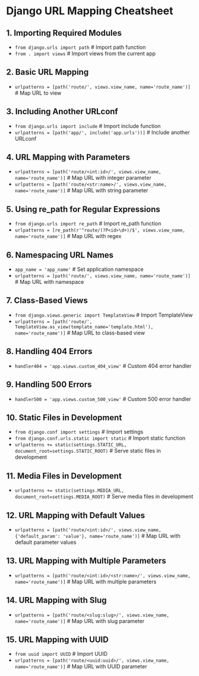 # Django URL Mapping Cheatsheet

## 1. Importing Required Modules
- `from django.urls import path`  # Import path function
- `from . import views`  # Import views from the current app

## 2. Basic URL Mapping
- `urlpatterns = [path('route/', views.view_name, name='route_name')]`  # Map URL to view

## 3. Including Another URLconf
- `from django.urls import include`  # Import include function
- `urlpatterns = [path('app/', include('app.urls'))]`  # Include another URLconf

## 4. URL Mapping with Parameters
- `urlpatterns = [path('route/<int:id>/', views.view_name, name='route_name')]`  # Map URL with integer parameter
- `urlpatterns = [path('route/<str:name>/', views.view_name, name='route_name')]`  # Map URL with string parameter

## 5. Using re_path for Regular Expressions

- `from django.urls import re_path`  # Import re_path function
- `urlpatterns = [re_path(r'^route/(?P<id>\d+)/$', views.view_name, name='route_name')]`  # Map URL with regex

## 6. Namespacing URL Names

- `app_name = 'app_name'`  # Set application namespace
- `urlpatterns = [path('route/', views.view_name, name='route_name')]`  # Map URL with namespace

## 7. Class-Based Views

- `from django.views.generic import TemplateView`  # Import TemplateView
- `urlpatterns = [path('route/', TemplateView.as_view(template_name='template.html'), name='route_name')]`  # Map URL to class-based view

## 8. Handling 404 Errors

- `handler404 = 'app.views.custom_404_view'`  # Custom 404 error handler

## 9. Handling 500 Errors
- `handler500 = 'app.views.custom_500_view'`  # Custom 500 error handler

## 10. Static Files in Development
- `from django.conf import settings`  # Import settings
- `from django.conf.urls.static import static`  # Import static function
- `urlpatterns += static(settings.STATIC_URL, document_root=settings.STATIC_ROOT)`  # Serve static files in development

## 11. Media Files in Development
- `urlpatterns += static(settings.MEDIA_URL, document_root=settings.MEDIA_ROOT)`  # Serve media files in development

## 12. URL Mapping with Default Values
- `urlpatterns = [path('route/<int:id>/', views.view_name, {'default_param': 'value'}, name='route_name')]`  # Map URL with default parameter values

## 13. URL Mapping with Multiple Parameters
- `urlpatterns = [path('route/<int:id>/<str:name>/', views.view_name, name='route_name')]`  # Map URL with multiple parameters

## 14. URL Mapping with Slug
- `urlpatterns = [path('route/<slug:slug>/', views.view_name, name='route_name')]`  # Map URL with slug parameter

## 15. URL Mapping with UUID
- `from uuid import UUID`  # Import UUID
- `urlpatterns = [path('route/<uuid:uuid>/', views.view_name, name='route_name')]`  # Map URL with UUID parameter